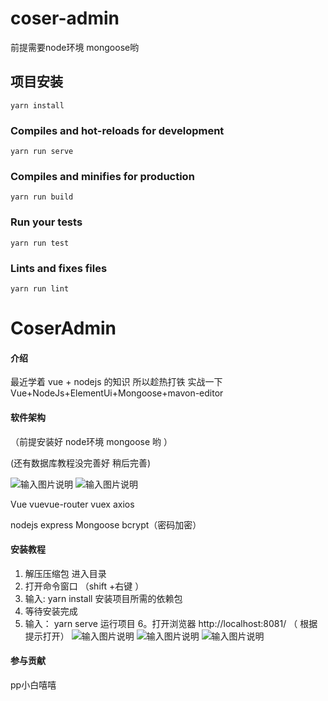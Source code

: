 # coser-admin

前提需要node环境 mongoose哟
## 项目安装
```
yarn install
```
### Compiles and hot-reloads for development
```
yarn run serve
```

### Compiles and minifies for production
```
yarn run build
```
### Run your tests
```
yarn run test
```
### Lints and fixes files
```
yarn run lint
```
# CoserAdmin

#### 介绍
最近学着 vue + nodejs 的知识 所以趁热打铁 实战一下
Vue+NodeJs+ElementUi+Mongoose+mavon-editor

#### 软件架构
（前提安装好 node环境 mongoose 哟 ）

(还有数据库教程没完善好 稍后完善)



![输入图片说明](https://images.gitee.com/uploads/images/2019/0611/134622_63c8f1a0_2237344.jpeg "Snipaste_2019-06-11_13-46-06.jpg")
![输入图片说明](https://images.gitee.com/uploads/images/2019/0611/134529_c099c4b5_2237344.jpeg "Snipaste_2019-06-11_13-45-17.jpg")



Vue vuevue-router vuex 
axios

nodejs express Mongoose
bcrypt（密码加密）


#### 安装教程

1. 解压压缩包 进入目录
2. 打开命令窗口 （shift +右键 ）
3. 输入: yarn install 安装项目所需的依赖包
4. 等待安装完成 
5. 输入： yarn serve 运行项目
6。打开浏览器 http://localhost:8081/  （ 根据提示打开）
![输入图片说明](https://images.gitee.com/uploads/images/2019/0611/132955_3aa214ab_2237344.jpeg "Snipaste_2019-06-11_13-14-12.jpg")
![输入图片说明](https://images.gitee.com/uploads/images/2019/0611/133006_448237d5_2237344.jpeg "Snipaste_2019-06-11_13-15-20.jpg")
![输入图片说明](https://images.gitee.com/uploads/images/2019/0611/133958_1ef2dde3_2237344.jpeg "Snipaste_2019-06-11_13-39-46.jpg")
#### 参与贡献
pp小白嘻嘻 

